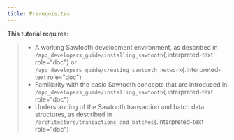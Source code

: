 ```yaml
---
title: Prerequisites
---
```


This tutorial requires:

> -   A working Sawtooth development environment, as described in
>     `/app_developers_guide/installing_sawtooth`{.interpreted-text
>     role="doc"} or
>     `/app_developers_guide/creating_sawtooth_network`{.interpreted-text
>     role="doc"}
> -   Familiarity with the basic Sawtooth concepts that are introduced
>     in `/app_developers_guide/installing_sawtooth`{.interpreted-text
>     role="doc"}
> -   Understanding of the Sawtooth transaction and batch data
>     structures, as described in
>     `/architecture/transactions_and_batches`{.interpreted-text
>     role="doc"}

<!--
  Licensed under Creative Commons Attribution 4.0 International License
  https://creativecommons.org/licenses/by/4.0/
-->
